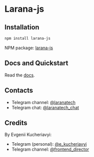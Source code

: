 # Larana-js

## Installation

```sh
npm install larana-js
```

NPM package: [larana-js](https://www.npmjs.com/package/larana-js)

## Docs and Quickstart

Read the [docs](./docs/).

## Contacts

- Telegram channel: [@laranatech](https://t.me/laranatech)
- Telegram chat: [@laranatech_chat](https://t.me/laranatech_chat)

## Credits

By Evgenii Kucheriavyi:
- Telegram (personal): [@e_kucheriavyi](https://t.me/e_kucheriavyi)
- Telegram channel: [@frontend_director](https://t.me/frontend_director)
